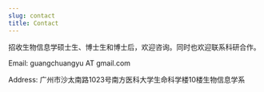 ```yaml
---
slug: contact
title: Contact
---
```



招收生物信息学硕士生、博士生和博士后，欢迎咨询。同时也欢迎联系科研合作。


Email: guangchuangyu AT gmail.com

Address: 广州市沙太南路1023号南方医科大学生命科学楼10楼生物信息学系


<!--
<iframe src="https://map.baidu.com/@12617228.493003802,2638551.862205323,17z" width="600" height="450" frameborder="0" style="border:0"></iframe> 
-->

